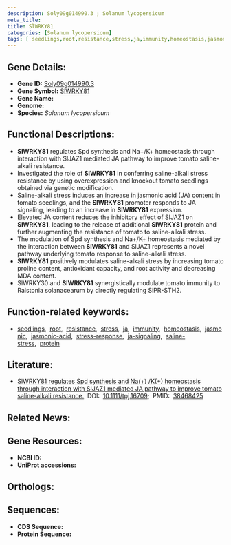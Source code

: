 ```yaml
---
description: Soly09g014990.3 ; Solanum lycopersicum
meta_title:
title: SlWRKY81
categories: [Solanum lycopersicum]
tags: [ seedlings,root,resistance,stress,ja,immunity,homeostasis,jasmonic,jasmonic acid,stress response,ja signaling,saline stress,protein ]
---
```


## Gene Details:
- **Gene ID:** [Soly09g014990.3]()
- **Gene Symbol:** <u>SlWRKY81</u>
- **Gene Name:** 
- **Genome:** []()
- **Species:** *Solanum lycopersicum*

## Functional Descriptions:
   - **SlWRKY81** regulates Spd synthesis and Na+/K+ homeostasis through interaction with SlJAZ1 mediated JA pathway to improve tomato saline-alkali resistance.
   - Investigated the role of **SlWRKY81** in conferring saline-alkali stress resistance by using overexpression and knockout tomato seedlings obtained via genetic modification.
   - Saline-alkali stress induces an increase in jasmonic acid (JA) content in tomato seedlings, and the **SlWRKY81** promoter responds to JA signaling, leading to an increase in **SlWRKY81** expression.
   - Elevated JA content reduces the inhibitory effect of SlJAZ1 on **SlWRKY81**, leading to the release of additional **SlWRKY81** protein and further augmenting the resistance of tomato to saline-alkali stress.
   - The modulation of Spd synthesis and Na+/K+ homeostasis mediated by the interaction between **SlWRKY81** and SlJAZ1 represents a novel pathway underlying tomato response to saline-alkali stress.
   - **SlWRKY81** positively modulates saline-alkali stress by increasing tomato proline content, antioxidant capacity, and root activity and decreasing MDA content.
   - SlWRKY30 and **SlWRKY81** synergistically modulate tomato immunity to Ralstonia solanacearum by directly regulating SlPR-STH2.

## Function-related keywords:
   - [seedlings](/tags/seedlings/),&nbsp;&nbsp;[root](/tags/root/),&nbsp;&nbsp;[resistance](/tags/resistance/),&nbsp;&nbsp;[stress](/tags/stress/),&nbsp;&nbsp;[ja](/tags/ja/),&nbsp;&nbsp;[immunity](/tags/immunity/),&nbsp;&nbsp;[homeostasis](/tags/homeostasis/),&nbsp;&nbsp;[jasmonic](/tags/jasmonic/),&nbsp;&nbsp;[jasmonic-acid](/tags/jasmonic-acid/),&nbsp;&nbsp;[stress-response](/tags/stress-response/),&nbsp;&nbsp;[ja-signaling](/tags/ja-signaling/),&nbsp;&nbsp;[saline-stress](/tags/saline-stress/),&nbsp;&nbsp;[protein](/tags/protein/)

## Literature:
   - [SlWRKY81 regulates Spd synthesis and Na(+) /K(+) homeostasis through interaction with SlJAZ1 mediated JA pathway to improve tomato saline-alkali resistance.](https://doi.org/10.1111/tpj.16709)&nbsp;&nbsp;DOI:&nbsp;&nbsp;[10.1111/tpj.16709](https://doi.org/10.1111/tpj.16709);&nbsp;&nbsp;PMID:&nbsp;&nbsp;[38468425](https://pubmed.ncbi.nlm.nih.gov/38468425/)

## Related News:

## Gene Resources:
- **NCBI ID:**  [](https://www.ncbi.nlm.nih.gov/gene/?term=)
- **UniProt accessions:**  [](https://www.uniprot.org/uniprotkb//entry)

## Orthologs:

## Sequences:
- **CDS Sequence:**
- **Protein Sequence:**
